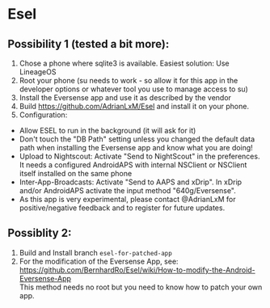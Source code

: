 # Esel

## Possibility 1 (tested a bit more):
1. Chose a phone where sqlite3 is available. Easiest solution: Use LineageOS
2. Root your phone (su needs to work - so allow it for this app in the developer options or whatever tool you use to manage access to su)
3. Install the Eversense app and use it as described by the vendor
4. Build https://github.com/AdrianLxM/Esel and install it on your phone.
5. Configuration:
  * Allow ESEL to run in the background (it will ask for it)
  * Don't touch the "DB Path" setting unless you changed the default data path when installing the Eversense app and know what you are doing!
  * Upload to Nightscout: Activate "Send to NightScout" in the preferences. It needs a configured AndroidAPS with internal NSClient or NSClient itself installed on the same phone
  * Inter-App-Broadcasts: Activate "Send to AAPS and xDrip". In xDrip and/or AndroidAPS activate the input method "640g/Eversense".
  * As this app is very experimental, please contact @AdrianLxM for positive/negative feedback and to register for future updates.
  
## Possiblity 2:
1. Build and Install branch `esel-for-patched-app`
2. For the modification of the Eversense App, see: https://github.com/BernhardRo/Esel/wiki/How-to-modify-the-Android-Eversense-App  
This method needs no root but you need to know how to patch your own app.

